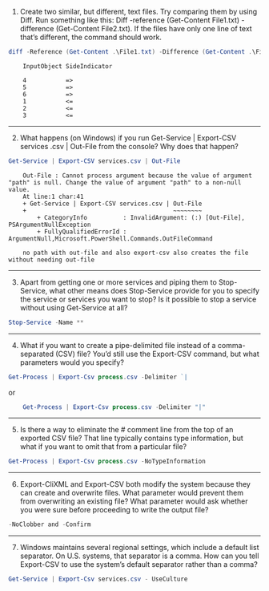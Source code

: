 1) Create two similar, but different, text files. Try comparing them by using Diff. Run something like this: Diff -reference (Get-Content File1.txt) -difference (Get-Content File2.txt). If the files have only one line of text that’s different, the command should work.
```powershell
diff -Reference (Get-Content .\File1.txt) -Difference (Get-Content .\File2.txt)
```
```
    InputObject SideIndicator
    
    4           =>
    5           =>
    6           =>
    1           <=
    2           <=
    3           <=
```
----------

2) What happens (on Windows) if you run Get-Service | Export-CSV services .csv | Out-File from the console? Why does that happen?
```powershell
Get-Service | Export-CSV services.csv | Out-File
```
```
    Out-File : Cannot process argument because the value of argument "path" is null. Change the value of argument "path" to a non-null value.
    At line:1 char:41
    + Get-Service | Export-CSV services.csv | Out-File
    +                                         ~~~~~~~~
        + CategoryInfo          : InvalidArgument: (:) [Out-File], PSArgumentNullException
        + FullyQualifiedErrorId : ArgumentNull,Microsoft.PowerShell.Commands.OutFileCommand

    no path with out-file and also export-csv also creates the file without needing out-file
```
----------

3) Apart from getting one or more services and piping them to Stop-Service, what other means does Stop-Service provide for you to specify the service or services you want to stop? Is it possible to stop a service without using Get-Service at all?
```powershell
Stop-Service -Name **
```
----------

4) What if you want to create a pipe-delimited file instead of a comma-separated (CSV) file? You’d still use the Export-CSV command, but what parameters would you specify?
```powershell
Get-Process | Export-Csv process.csv -Delimiter `|
```
or
```powershell
    Get-Process | Export-Csv process.csv -Delimiter "|"
```
----------

5) Is there a way to eliminate the # comment line from the top of an exported CSV file? That line typically contains type information, but what if you want to omit that from a particular file?
```powershell
Get-Process | Export-Csv process.csv -NoTypeInformation
```
----------

6) Export-CliXML and Export-CSV both modify the system because they can create and overwrite files. What parameter would prevent them from overwriting an existing file? What parameter would ask whether you were sure before proceeding to write the output file?
```powershell
-NoClobber and -Confirm
```
----------

7) Windows maintains several regional settings, which include a default list separator. On U.S. systems, that separator is a comma. How can you tell Export-CSV to use the system’s default separator rather than a comma?
```powershell
Get-Service | Export-Csv services.csv - UseCulture
```
